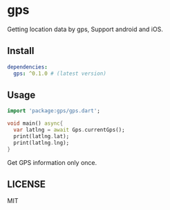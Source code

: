 # gps

Getting location data by gps, Support android and iOS.

## Install

```yaml
dependencies:
  gps: ^0.1.0 # (latest version)
```

## Usage

```dart
import 'package:gps/gps.dart';

void main() async{
  var latlng = await Gps.currentGps();
  print(latlng.lat);
  print(latlng.lng);
}
```

Get GPS information only once.

## LICENSE

MIT
